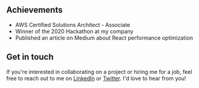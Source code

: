 ## Achievements

- AWS Certified Solutions Architect - Associate
- Winner of the 2020 Hackathon at my company
- Published an article on Medium about React performance optimization

## Get in touch

If you're interested in collaborating on a project or hiring me for a job, feel free to reach out to me on [LinkedIn](https://www.linkedin.com/in/johnsmith/) or [Twitter](https://twitter.com/johnsmith). I'd love to hear from you!